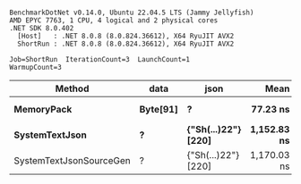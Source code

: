 ```

BenchmarkDotNet v0.14.0, Ubuntu 22.04.5 LTS (Jammy Jellyfish)
AMD EPYC 7763, 1 CPU, 4 logical and 2 physical cores
.NET SDK 8.0.402
  [Host]   : .NET 8.0.8 (8.0.824.36612), X64 RyuJIT AVX2
  ShortRun : .NET 8.0.8 (8.0.824.36612), X64 RyuJIT AVX2

Job=ShortRun  IterationCount=3  LaunchCount=1  
WarmupCount=3  

```
| Method                  | data     | json                | Mean        | Error     | StdDev   | Min         | Max         | Gen0   | Allocated |
|------------------------ |--------- |-------------------- |------------:|----------:|---------:|------------:|------------:|-------:|----------:|
| **MemoryPack**              | **Byte[91]** | **?**                   |    **77.23 ns** |  **6.982 ns** | **0.383 ns** |    **76.88 ns** |    **77.64 ns** | **0.0019** |     **168 B** |
| **SystemTextJson**          | **?**        | **{&quot;Sh(...)22&quot;} [220]** | **1,152.83 ns** | **41.949 ns** | **2.299 ns** | **1,150.71 ns** | **1,155.27 ns** | **0.0019** |     **168 B** |
| SystemTextJsonSourceGen | ?        | {&quot;Sh(...)22&quot;} [220] | 1,170.03 ns | 85.140 ns | 4.667 ns | 1,167.23 ns | 1,175.42 ns | 0.0019 |     168 B |
